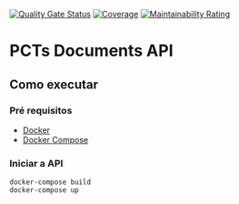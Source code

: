[![Quality Gate Status](https://sonarcloud.io/api/project_badges/measure?project=fga-eps-mds_2021.1-PCTs-Documents-API&metric=alert_status)](https://sonarcloud.io/dashboard?id=fga-eps-mds_2021.1-PCTs-Documents-API)
[![Coverage](https://sonarcloud.io/api/project_badges/measure?project=fga-eps-mds_2021.1-PCTs-Documents-API&metric=coverage)](https://sonarcloud.io/dashboard?id=fga-eps-mds_2021.1-PCTs-Documents-API)
[![Maintainability Rating](https://sonarcloud.io/api/project_badges/measure?project=fga-eps-mds_2021.1-PCTs-Documents-API&metric=sqale_rating)](https://sonarcloud.io/dashboard?id=fga-eps-mds_2021.1-PCTs-Documents-API)

# PCTs Documents API

## Como executar

### Pré requisitos

- [Docker](https://docs.docker.com/engine/install/ubuntu/)
- [Docker Compose](https://docs.docker.com/compose/install/)

### Iniciar a API

```shell
docker-compose build
docker-compose up
```
